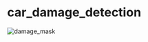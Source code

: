 # car_damage_detection

![damage_mask](https://github.com/haneyr/car_damage_detection/assets/67476265/09833a3a-4c37-447c-8d5e-311e0a6d3450)
